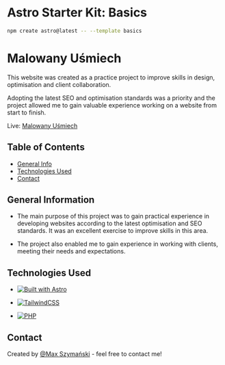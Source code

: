 # Astro Starter Kit: Basics

```sh
npm create astro@latest -- --template basics
```
# Malowany Uśmiech

This website was created as a practice project to improve skills in design, optimisation and client collaboration.

Adopting the latest SEO and optimisation standards was a priority and the project allowed me to gain valuable experience working on a website from start to finish.

Live: [Malowany Uśmiech](https://malowanyusmiech.pl/)

## Table of Contents

- [General Info](#general-information)
- [Technologies Used](#technologies-used)
- [Contact](#contact)

## General Information

- The main purpose of this project was to gain practical experience in developing websites according to the latest optimisation and SEO standards. It was an excellent exercise to improve skills in this area.

- The project also enabled me to gain experience in working with clients, meeting their needs and expectations.


## Technologies Used

- [![Built with Astro](https://astro.badg.es/v2/built-with-astro/small.svg)](https://astro.build)
  
- [![TailwindCSS](https://img.shields.io/badge/tailwindcss-%2338B2AC.svg?style=for-the-badge&logo=tailwind-css&logoColor=white)](https://tailwindcss.com/)

- [![PHP](https://img.shields.io/badge/php-%23777BB4.svg?style=for-the-badge&logo=php&logoColor=white)](https://www.php.net/)



## Contact

Created by [@Max Szymański](https://github.com/maxszymanski) - feel free to contact me!
